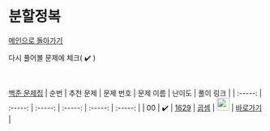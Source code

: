 # 분할정복

[메인으로 돌아가기](https://github.com/dmswldk28/baekjoon)

다시 풀어볼 문제에 체크( :heavy_check_mark: )

<br>


[백준 문제집](https://www.acmicpc.net/workbook/view/7135)
|          순번          |        추천 문제         |        문제 번호         |        문제 이름         |         난이도          |        풀이 링크         |
| :-----: | :-----: | :-----: | :-----: | :-----: | :-----: |
| 00 |  :heavy_check_mark:  | <a href="https://www.acmicpc.net/problem/1629" target="_blank">1629</a> | <a href="https://www.acmicpc.net/problem/1629" target="_blank">곱셈</a> | <img height="25px" width="25px" src="https://static.solved.ac/tier_small/10.svg"/> | <a href="./../src/backtracking/S2_15666.java">바로가기</a> |